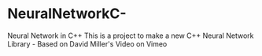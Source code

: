 # NeuralNetworkC-
Neural Network in C++
This is a project to make a new C++ Neural Network Library - Based on David Miller's Video on Vimeo

